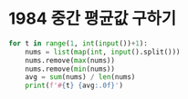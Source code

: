# 1984 중간 평균값 구하기



```python
for t in range(1, int(input())+1):
    nums = list(map(int, input().split()))
    nums.remove(max(nums))
    nums.remove(min(nums))
    avg = sum(nums) / len(nums)
    print(f'#{t} {avg:.0f}')
```

